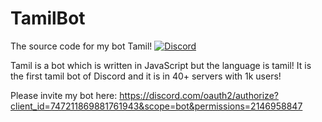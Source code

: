 # TamilBot
The source code for my bot Tamil!
[![Discord](https://img.shields.io/badge/-42%20online-blue?label=&logo=discord&logoColor=ffffff&color=7389D8&labelColor=6A7EC2)](https://discord.gg/J86BuaB)

Tamil is a bot which is written in JavaScript but the language is tamil!
It is the first tamil bot of Discord and it is in 40+ servers with 1k users!

Please invite my bot here:
https://discord.com/oauth2/authorize?client_id=747211869881761943&scope=bot&permissions=2146958847
